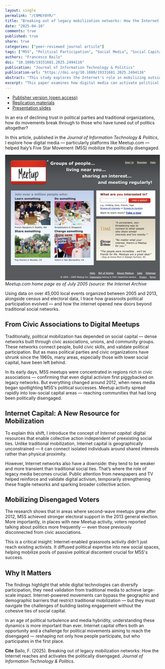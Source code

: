 ```yaml
---
layout: single
permalink: "/C9MGY8YR/"
title: "Breaking out of legacy mobilization networks: How the Internet reaches and activates the politically disengaged"
date: "2025-04-10"
comments: true
published: true
share: true
categories: ["peer-reviewed journal article"]
tags: ["M5S", "Political Participation", "Social Media", "Social Capital", "Political Disengagement", "Spatial Bayes Analysis", "Internet Capital"]
authors: "Francesco Bailo"
doi: "10.1080/19331681.2025.2494116"
publication: "Journal of Information Technology & Politics"
publication-url: "https://doi.org/10.1080/19331681.2025.2494116"
abstract: "This study explores the Internet's role in mobilizing outside traditional social capital networks, focusing on Italy's Five Star Movement (M5S) and its use of Meetup.com for organizing grassroots events. Using Bayesian spatial modelling and surveys, it finds initial the M5S mobilization tied to high social capital areas. However, as media attention grew, the need for social capital decreased, and events spread to lower social capital areas. This led to more political discussions among disengaged voters. Social media technologies are found to facilitate political mobilization by reaching diverse demographics. This highlights Internet’s potential to complement and occasionally substitute legacy mobilization networks."
excerpt: "This paper examines how digital media can activate political participation in areas traditionally excluded from social capital networks, focusing on Italy's Five Star Movement (M5S). Using a granular dataset of Meetup.com events, census data, and electoral results between 2005 and 2013, the study explores the relationship between social capital, Internet-enabled mobilization, political participation and votes."
---
```


* [Publisher version (open access)](https://doi.org/10.1080/19331681.2025.2494116)
* [Replication materials](https://doi.org/10.7910/DVN/MNHJTQ)
* [Presentation slides](https://fraba.github.io/presentation/2024-WSU)

In an era of declining trust in political parties and traditional organizations, how do movements break through to those who have tuned out of politics altogether? 

In this article, published in the *Journal of Information Technology & Politics*, I explore how digital media — particularly platforms like Meetup.com — helped Italy’s Five Star Movement (M5S) mobilize the politically disengaged.

![](../assets/images/breaking-2025-fig-meetup.jpg)
*Meetup.com home page as of July 2005 (source: the Internet Archive*

Using data on over 45,000 local events organized between 2005 and 2013, alongside census and electoral data, I trace how grassroots political participation evolved — and how the internet opened new doors beyond traditional social networks.



## From Civic Associations to Digital Meetups
Traditionally, political mobilization has depended on social capital — dense networks built through civic associations, unions, and community groups. These networks connect people, build civic skills, and validate political participation. But as mass political parties and civic organizations have shrunk since the 1960s, many areas, especially those with lower social capital, have been left behind.

In its early days, M5S meetups were concentrated in regions rich in civic associations — confirming that even digital activism first piggybacked on legacy networks. But everything changed around 2012, when news media began spotlighting M5S's political successes. Meetup activity spread rapidly into low-social capital areas — reaching communities that had long been politically disengaged.

## Internet Capital: A New Resource for Mobilization
To explain this shift, I introduce the concept of *Internet capital*: digital resources that enable collective action independent of preexisting social ties. Unlike traditional mobilization, Internet capital is geographically unconstrained — it can connect isolated individuals around shared interests rather than physical proximity.

However, Internet networks also have a downside: they tend to be weaker and more transient than traditional social ties. That’s where the role of legacy media becomes crucial. Public attention from newspapers and TV helped reinforce and validate digital activism, temporarily strengthening these fragile networks and sparking broader collective action.

## Mobilizing Disengaged Voters
The research shows that in areas where second-wave meetups grew after 2012, M5S achieved stronger electoral support in the 2013 general election. More importantly, in places with new Meetup activity, voters reported talking about politics more frequently — even those previously disconnected from civic associations.

This is a critical insight: Internet-enabled grassroots activity didn’t just reach existing activists. It diffused political expertise into new social spaces, helping mobilize pools of passive political discontent crucial for M5S's success.

## Why It Matters
The findings highlight that while digital technologies can diversify participation, they need validation from traditional media to achieve large-scale impact. Internet-powered movements can bypass the geographic and demographic barriers that restrict traditional mobilization — but they must navigate the challenges of building lasting engagement without the cohesive ties of social capital.

In an age of political turbulence and media hybridity, understanding these dynamics is more important than ever. Internet capital offers both an opportunity and a challenge for political movements aiming to reach the disengaged — reshaping not only how people participate, but who participates in the first place.

**Cite** Bailo, F. (2025). Breaking out of legacy mobilization networks: How the Internet reaches and activates the politically disengaged. *Journal of Information Technology & Politics*.
